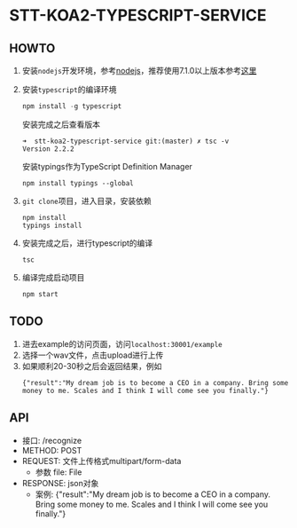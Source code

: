 # STT-KOA2-TYPESCRIPT-SERVICE

## HOWTO

1. 安装`nodejs`开发环境，参考[nodejs](https://nodejs.org/zh-cn/)，推荐使用7.1.0以上版本参考[这里](https://nodejs.org/dist/v7.1.0/)
2. 安装`typescript`的编译环境

    ```javascript
    npm install -g typescript
    ```

    安装完成之后查看版本

    ```shell
    ➜  stt-koa2-typescript-service git:(master) ✗ tsc -v
    Version 2.2.2
    ```

    安装typings作为TypeScript Definition Manager

    ```shell
    npm install typings --global
    ```
3. `git clone`项目，进入目录，安装依赖

     ```shell
     npm install
     typings install
     ```

4. 安装完成之后，进行typescript的编译

    ```shell
    tsc
    ```

5. 编译完成启动项目

    ```
    npm start
    ```

## TODO

1. 进去example的访问页面，访问`localhost:30001/example`
2. 选择一个wav文件，点击upload进行上传
3. 如果顺利20-30秒之后会返回结果，例如
    ```
    {"result":"My dream job is to become a CEO in a company. Bring some money to me. Scales and I think I will come see you finally."}
    ```

## API

+ 接口: /recognize
+ METHOD: POST
+ REQUEST: 文件上传格式multipart/form-data
    - 参数 file: File
+ RESPONSE: json对象
    - 案例: {"result":"My dream job is to become a CEO in a company. Bring some money to me. Scales and I think I will come see you finally."}